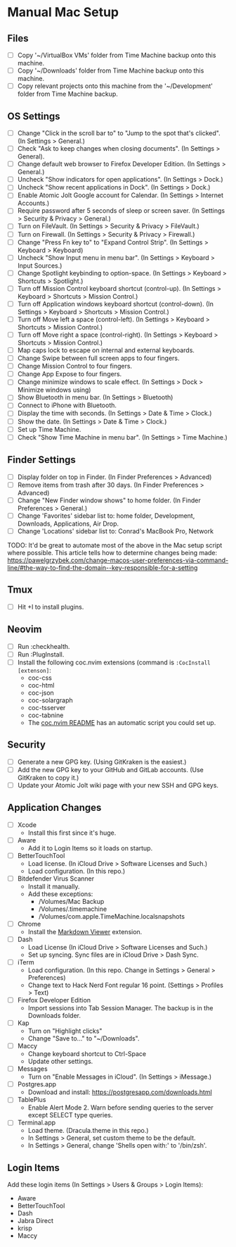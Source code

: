 # Manual Mac Setup

## Files
- [ ] Copy '~/VirtualBox VMs' folder from Time Machine backup onto this machine.
- [ ] Copy '~/Downloads' folder from Time Machine backup onto this machine.
- [ ] Copy relevant projects onto this machine from the '~/Development' folder from Time Machine backup.

## OS Settings
- [ ] Change "Click in the scroll bar to" to "Jump to the spot that's clicked". (In Settings > General.)
- [ ] Check "Ask to keep changes when closing documents". (In Settings > General).
- [ ] Change default web browser to Firefox Developer Edition. (In Settings > General.)
- [ ] Uncheck "Show indicators for open applications". (In Settings > Dock.)
- [ ] Uncheck "Show recent applications in Dock". (In Settings > Dock.)
- [ ] Enable Atomic Jolt Google account for Calendar. (In Settings > Internet Accounts.)
- [ ] Require password after 5 seconds of sleep or screen saver. (In Settings > Security & Privacy > General.)
- [ ] Turn on FileVault. (In Settings > Security & Privacy > FileVault.)
- [ ] Turn on Firewall. (In Settings > Security & Privacy > Firewall.)
- [ ] Change "Press Fn key to" to "Expand Control Strip". (In Settings > Keyboard > Keyboard)
- [ ] Uncheck "Show Input menu in menu bar". (In Settings > Keyboard > Input Sources.)
- [ ] Change Spotlight keybinding to option-space. (In Settings > Keyboard > Shortcuts > Spotlight.)
- [ ] Turn off Mission Control keyboard shortcut (control-up). (In Settings > Keyboard > Shortcuts > Mission Control.)
- [ ] Turn off Application windows keyboard shortcut (control-down). (In Settings > Keyboard > Shortcuts > Mission Control.)
- [ ] Turn off Move left a space (control-left). (In Settings > Keyboard > Shortcuts > Mission Control.)
- [ ] Turn off Move right a space (control-right). (In Settings > Keyboard > Shortcuts > Mission Control.)
- [ ] Map caps lock to escape on internal and external keyboards.
- [ ] Change Swipe between full screen apps to four fingers.
- [ ] Change Mission Control to four fingers.
- [ ] Change App Expose to four fingers.
- [ ] Change minimize windows to scale effect. (In Settings > Dock > Minimize windows using)
- [ ] Show Bluetooth in menu bar. (In Settings > Bluetooth)
- [ ] Connect to iPhone with Bluetooth.
- [ ] Display the time with seconds. (In Settings > Date & Time > Clock.)
- [ ] Show the date. (In Settings > Date & Time > Clock.)
- [ ] Set up Time Machine.
- [ ] Check "Show Time Machine in menu bar". (In Settings > Time Machine.)

## Finder Settings
- [ ] Display folder on top in Finder. (In Finder Preferences > Advanced)
- [ ] Remove items from trash after 30 days. (In Finder Preferences > Advanced)
- [ ] Change "New Finder window shows" to home folder. (In Finder Preferences > General.)
- [ ] Change 'Favorites' sidebar list to: home folder, Development, Downloads, Applications, Air Drop.
- [ ] Change 'Locations' sidebar list to: Conrad's MacBook Pro, Network

TODO: It'd be great to automate most of the above in the Mac setup script where possible.
This article tells how to determine changes being made: https://pawelgrzybek.com/change-macos-user-preferences-via-command-line/#the-way-to-find-the-domain--key-responsible-for-a-setting

## Tmux
- [ ] Hit <prefix>+I to install plugins.

## Neovim
- [ ] Run :checkhealth.
- [ ] Run :PlugInstall.
- [ ] Install the following coc.nvim extensions (command is `:CocInstall [extenson]`:
  - coc-css
  - coc-html
  - coc-json
  - coc-solargraph
  - coc-tsserver
  - coc-tabnine
  - The [coc.nvim README](https://github.com/neoclide/coc.nvim/wiki/Install-coc.nvim#automation-script) has an automatic script you could set up.

## Security
- [ ] Generate a new GPG key. (Using GitKraken is the easiest.)
- [ ] Add the new GPG key to your GitHub and GitLab accounts. (Use GitKraken to copy it.)
- [ ] Update your Atomic Jolt wiki page with your new SSH and GPG keys.

## Application Changes
* [ ] Xcode
  * Install this first since it's huge.
* [ ] Aware
  * Add it to Login Items so it loads on startup.
* [ ] BetterTouchTool
  * Load license. (In iCloud Drive > Software Licenses and Such.)
  * Load configuration. (In this repo.)
* [ ] Bitdefender Virus Scanner
  * Install it manually.
  * Add these exceptions:
    * /Volumes/Mac Backup
    * /Volumes/.timemachine
    * /Volumes/com.apple.TimeMachine.localsnapshots
* [ ] Chrome
  * Install the [Markdown Viewer](https://github.com/simov/markdown-viewer) extension.
* [ ] Dash
  * Load License (In iCloud Drive > Software Licenses and Such.)
  * Set up syncing. Sync files are in iCloud Drive > Dash Sync.
* [ ] iTerm
  * Load configuration. (In this repo. Change in Settings > General > Preferences)
  * Change text to Hack Nerd Font regular 16 point. (Settings > Profiles > Text)
* [ ] Firefox Developer Edition
  * Import sessions into Tab Session Manager. The backup is in the Downloads folder.
* [ ] Kap
  * Turn on "Highlight clicks"
  * Change "Save to..." to "~/Downloads".
* [ ] Maccy
  * Change keyboard shortcut to Ctrl-Space
  * Update other settings.
* [ ] Messages
  * Turn on "Enable Messages in iCloud". (In Settings > iMessage.)
* [ ] Postgres.app
  * Download and install: https://postgresapp.com/downloads.html
* [ ] TablePlus
  * Enable Alert Mode 2. Warn before sending queries to the server except SELECT type queries.
* [ ] Terminal.app
  * Load theme. (Dracula.theme in this repo.)
  * In Settings > General, set custom theme to be the default.
  * In Settings > General, change 'Shells open with:' to '/bin/zsh'.

## Login Items
Add these login items (In Settings > Users & Groups > Login Items):
* Aware
* BetterTouchTool
* Dash
* Jabra Direct
* krisp
* Maccy
